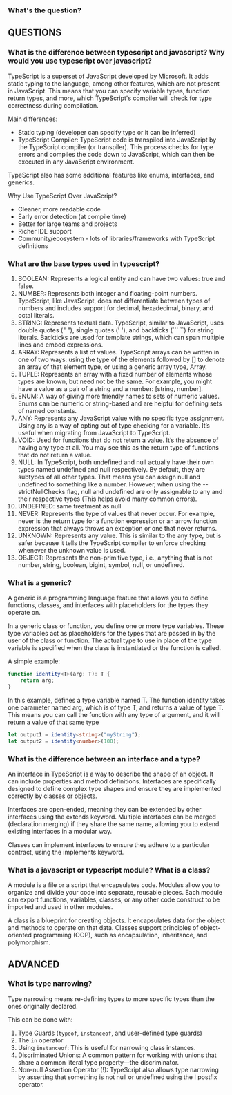 ### What's the question?

## QUESTIONS

### What is the difference between typescript and javascript? Why would you use typescript over javascript?

TypeScript is a superset of JavaScript developed by Microsoft. It adds static typing to the language, among other features, which are not present in JavaScript. This means that you can specify variable types, function return types, and more, which TypeScript's compiler will check for type correctness during compilation.

Main differences:
- Static typing (developer can specify type or it can be inferred)
- TypeScript Compiler: TypeScript code is transpiled into JavaScript by the TypeScript compiler (or transpiler). This process checks for type errors and compiles the code down to JavaScript, which can then be executed in any JavaScript environment.

TypeScript also has some additional features like enums, interfaces, and generics.

Why Use TypeScript Over JavaScript?

- Cleaner, more readable code
- Early error detection (at compile time)
- Better for large teams and projects
- Richer IDE support
- Community/ecosystem - lots of libraries/frameworks with TypeScript definitions

### What are the base types used in typescript?

1. BOOLEAN: Represents a logical entity and can have two values: true and false.
1. NUMBER: Represents both integer and floating-point numbers. TypeScript, like JavaScript, does not differentiate between types of numbers and includes support for decimal, hexadecimal, binary, and octal literals.
1. STRING: Represents textual data. TypeScript, similar to JavaScript, uses double quotes (" "), single quotes (' '), and backticks (``` ``) for string literals. Backticks are used for template strings, which can span multiple lines and embed expressions.
1. ARRAY: Represents a list of values. TypeScript arrays can be written in one of two ways: using the type of the elements followed by [] to denote an array of that element type, or using a generic array type, Array<elementType>.
1. TUPLE: Represents an array with a fixed number of elements whose types are known, but need not be the same. For example, you might have a value as a pair of a string and a number: [string, number].
1. ENUM: A way of giving more friendly names to sets of numeric values. Enums can be numeric or string-based and are helpful for defining sets of named constants.
1. ANY: Represents any JavaScript value with no specific type assignment. Using any is a way of opting out of type checking for a variable. It’s useful when migrating from JavaScript to TypeScript.
1. VOID: Used for functions that do not return a value. It’s the absence of having any type at all. You may see this as the return type of functions that do not return a value.
1. NULL: In TypeScript, both undefined and null actually have their own types named undefined and null respectively. By default, they are subtypes of all other types. That means you can assign null and undefined to something like a number. However, when using the --strictNullChecks flag, null and undefined are only assignable to any and their respective types (This helps avoid many common errors).
1. UNDEFINED: same treatment as null
1. NEVER: Represents the type of values that never occur. For example, never is the return type for a function expression or an arrow function expression that always throws an exception or one that never returns.
1. UNKNOWN: Represents any value. This is similar to the any type, but is safer because it tells the TypeScript compiler to enforce checking whenever the unknown value is used.
1. OBJECT: Represents the non-primitive type, i.e., anything that is not number, string, boolean, bigint, symbol, null, or undefined.

### What is a generic?

A generic is a programming language feature that allows you to define functions, classes, and interfaces with placeholders for the types they operate on.

In a generic class or function, you define one or more type variables. These type variables act as placeholders for the types that are passed in by the user of the class or function. The actual type to use in place of the type variable is specified when the class is instantiated or the function is called.

A simple example:

```typescript
function identity<T>(arg: T): T {
    return arg;
}
```

In this example, <T> defines a type variable named T. The function identity takes one parameter named arg, which is of type T, and returns a value of type T. This means you can call the function with any type of argument, and it will return a value of that same type

```typescript
let output1 = identity<string>("myString");
let output2 = identity<number>(100);
```



### What is the difference between an interface and a type?

An interface in TypeScript is a way to describe the shape of an object. It can include properties and method definitions. Interfaces are specifically designed to define complex type shapes and ensure they are implemented correctly by classes or objects.

Interfaces are open-ended, meaning they can be extended by other interfaces using the extends keyword. Multiple interfaces can be merged (declaration merging) if they share the same name, allowing you to extend existing interfaces in a modular way.

Classes can implement interfaces to ensure they adhere to a particular contract, using the implements keyword.

### What is a javascript or typescript module? What is a class?

A module is a file or a script that encapsulates code. Modules allow you to organize and divide your code into separate, reusable pieces. Each module can export functions, variables, classes, or any other code construct to be imported and used in other modules.

A class is a blueprint for creating objects. It encapsulates data for the object and methods to operate on that data. Classes support principles of object-oriented programming (OOP), such as encapsulation, inheritance, and polymorphism.

## ADVANCED

### What is type narrowing?

Type narrowing means re-defining types to more specific types than the ones originally declared. 

This can be done with:

1. Type Guards (`typeof`, `instanceof`, and user-defined type guards)
1. The `in` operator
1. Using `instanceof`: This is useful for narrowing class instances.
1. Discriminated Unions: A common pattern for working with unions that share a common literal type property—the discriminator.
1. Non-null Assertion Operator (!): TypeScript also allows type narrowing by asserting that something is not null or undefined using the ! postfix operator.